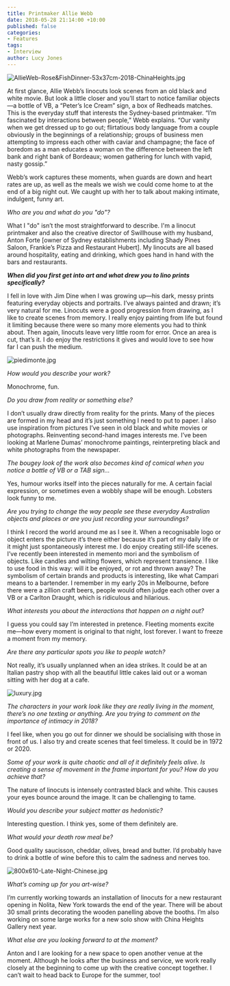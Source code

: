 ```yaml
---
title: Printmaker Allie Webb
date: 2018-05-28 21:14:00 +10:00
published: false
categories:
- Features
tags:
- Interview
author: Lucy Jones
---
```


![AllieWeb-Rose&FishDinner-53x37cm-2018-ChinaHeights.jpg](/uploads/AllieWeb-Rose&FishDinner-53x37cm-2018-ChinaHeights.jpg)

At first glance, Allie Webb’s linocuts look scenes from an old black and white movie. But look a little closer and you’ll start to notice familiar objects—a bottle of VB, a “Peter’s Ice Cream” sign, a box of Redheads matches. This is the everyday stuff that interests the Sydney-based printmaker. “I’m fascinated by interactions between people,” Webb explains. “Our vanity when we get dressed up to go out; flirtatious body language from a couple obviously in the beginnings of a relationship; groups of business men attempting to impress each other with caviar and champagne; the face of boredom as a man educates a woman on the difference between the left bank and right bank of Bordeaux; women gathering for lunch with vapid, nasty gossip.”

Webb’s work captures these moments, when guards are down and heart rates are up, as well as the meals we wish we could come home to at the end of a big night out. We caught up with her to talk about making intimate, indulgent, funny art.

*Who are you and what do you "do"?*

What I "do" isn’t the most straightforward to describe. I'm a linocut printmaker and also the creative director of Swillhouse with my husband, Anton Forte \[owner of Sydney establishments including Shady Pines Saloon, Frankie’s Pizza and Restaurant Hubert\]. My linocuts are all based around hospitality, eating and drinking, which goes hand in hand with the bars and restaurants.

***When did you first get into art and what drew you to lino prints specifically?***

I fell in love with Jim Dine when I was growing up—his dark, messy prints featuring everyday objects and portraits. I’ve always painted and drawn; it’s very natural for me. Linocuts were a good progression from drawing, as I like to create scenes from memory. I really enjoy painting from life but found it limiting because there were so many more elements you had to think about. Then again, linocuts leave very little room for error. Once an area is cut, that’s it. I do enjoy the restrictions it gives and would love to see how far I can push the medium.

![piedimonte.jpg](/uploads/piedimonte.jpg)

*How would you describe your work?*

Monochrome, fun.

*Do you draw from reality or something else?*

I don’t usually draw directly from reality for the prints. Many of the pieces are formed in my head and it’s just something I need to put to paper. I also use inspiration from pictures I’ve seen in old black and white movies or photographs. Reinventing second-hand images interests me. I’ve been looking at Marlene Dumas’ monochrome paintings, reinterpreting black and white photographs from the newspaper.

*The bougey look of the work also becomes kind of comical when you notice a bottle of VB or a TAB sign…*

Yes, humour works itself into the pieces naturally for me. A certain facial expression, or sometimes even a wobbly shape will be enough. Lobsters look funny to me.

*Are you trying to change the way people see these everyday Australian objects and places or are you just recording your surroundings?*

I think I record the world around me as I see it. When a recognisable logo or object enters the picture it’s there either because it’s part of my daily life or it might just spontaneously interest me. I do enjoy creating still-life scenes. I’ve recently been interested in memento mori and the symbolism of objects. Like candles and wilting flowers, which represent transience. I like to use food in this way: will it be enjoyed, or rot and thrown away? The symbolism of certain brands and products is interesting, like what Campari means to a bartender. I remember in my early 20s in Melbourne, before there were a zillion craft beers, people would often judge each other over a VB or a Carlton Draught, which is ridiculous and hilarious.

*What interests you about the interactions that happen on a night out?*

I guess you could say I’m interested in pretence. Fleeting moments excite me—how every moment is original to that night, lost forever. I want to freeze a moment from my memory.

*Are there any particular spots you like to people watch?*

Not really, it’s usually unplanned when an idea strikes. It could be at an Italian pastry shop with all the beautiful little cakes laid out or a woman sitting with her dog at a cafe.

![luxury.jpg](/uploads/luxury.jpg)

*The characters in your work look like they are really living in the moment, there’s no one texting or anything. Are you trying to comment on the importance of intimacy in 2018?*

I feel like, when you go out for dinner we should be socialising with those in front of us. I also try and create scenes that feel timeless. It could be in 1972 or 2020.

*Some of your work is quite chaotic and all of it definitely feels alive. Is creating a sense of movement in the frame important for you? How do you achieve that?*

The nature of linocuts is intensely contrasted black and white. This causes your eyes bounce around the image. It can be challenging to tame.

*Would you describe your subject matter as hedonistic?*

Interesting question. I think yes, some of them definitely are.

*What would your death row meal be?*

Good quality saucisson, cheddar, olives, bread and butter. I’d probably have to drink a bottle of wine before this to calm the sadness and nerves too.

![800x610-Late-Night-Chinese.jpg](/uploads/800x610-Late-Night-Chinese.jpg)

*What’s coming up for you art-wise?*

I’m currently working towards an installation of linocuts for a new restaurant opening in Nolita, New York towards the end of the year. There will be about 30 small prints decorating the wooden panelling above the booths. I’m also working on some large works for a new solo show with China Heights Gallery next year.

*What else are you looking forward to at the moment?*

Anton and I are looking for a new space to open another venue at the moment. Although he looks after the business and service, we work really closely at the beginning to come up with the creative concept together. I can’t wait to head back to Europe for the summer, too!